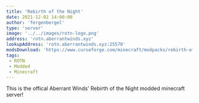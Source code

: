 ```yaml
---
title: 'Rebirth of the Night'
date: 2021-12-02 14:00:00
author: 'fergenbergel'
type: 'server'
image: '../../images/rotn-logo.png'
address: 'rotn.aberrantwinds.xyz'
lookupAddress: 'rotn.aberrantwinds.xyz:25570'
modsDownload: 'https://www.curseforge.com/minecraft/modpacks/rebirth-of-the-night'
tags:
 - ROTN
 - Modded
 - Minecraft
---
```


This is the offical Aberrant Winds' Rebirth of the Night modded minecraft server!